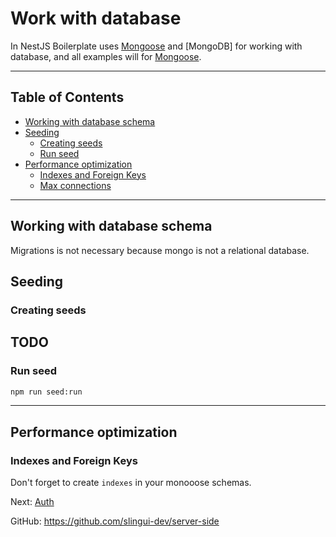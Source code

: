 # Work with database

In NestJS Boilerplate uses [Mongoose](https://www.npmjs.com/package/mongoose) and [MongoDB] for working with database, and all examples will for [Mongoose](https://docs.nestjs.com/techniques/mongodb).

---

## Table of Contents

- [Working with database schema](#working-with-database-schema)
- [Seeding](#seeding)
  - [Creating seeds](#creating-seeds)
  - [Run seed](#run-seed)
- [Performance optimization](#performance-optimization)
  - [Indexes and Foreign Keys](#indexes-and-foreign-keys)
  - [Max connections](#max-connections)

---

## Working with database schema

Migrations is not necessary because mongo is not a relational database.

## Seeding

### Creating seeds

## TODO

### Run seed

```bash
npm run seed:run
```

---

## Performance optimization

### Indexes and Foreign Keys

Don't forget to create `indexes` in your monooose schemas.

Next: [Auth](auth.md)

GitHub: https://github.com/slingui-dev/server-side